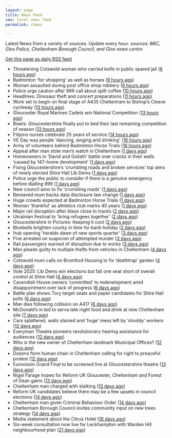 ```yaml
---
layout: page
title: News Feed
seo: local news feed
permalink: /news

---
```


Latest News from a variety of sources. Update every hour.
_sources: BBC, Glos Police, Cheltenham Borough Council, and Glos news centre_

[Get this page as daily RSS feed](/daily.rss)

<!-- news_marker starts -->
- Threatening Cotswold woman who carried knife in public spared jail ([6 hours ago](https://gloucesternewscentre.co.uk/threatening-cotswold-woman-who-carried-knife-in-public-spared-jail/))
- Badminton 'for shopping' as well as horses ([9 hours ago](https://www.bbc.com/news/articles/cqx4nl0w8x4o))
- Woman assaulted during post office shop robbery ([9 hours ago](https://www.bbc.com/news/articles/cj454xw4qryo))
- Police urge caution after 999 call about spilt coffee ([10 hours ago](https://www.bbc.com/news/articles/c4g9ng7z94jo))
- Headlines: Dinosaur theft and concert preparations ([11 hours ago](https://www.bbc.com/news/articles/c99peejp40po))
- Work set to begin on final stage of A435 Cheltenham to Bishop’s Cleeve cycleway ([13 hours ago](https://gloucesternewscentre.co.uk/work-set-to-begin-on-final-stage-of-a435-cheltenham-to-bishops-cleeve-cycleway/))
- Gloucester Royal Marines Cadets win National Competition ([13 hours ago](https://gloucesternewscentre.co.uk/gloucester-royal-marines-cadets-win-national-competition/))
- Bowls: Gloucestershire finally put to bed their last remaining competition of season ([13 hours ago](https://gloucesternewscentre.co.uk/bowls-gloucestershire-finally-put-to-bed-their-last-remaining-competition-of-season/))
- Filipino nurses celebrate 25 years of service ([14 hours ago](https://gloucesternewscentre.co.uk/filipino-nurses-celebrate-25-years-of-service/))
- VE Day was people 'dancing, singing and drinking' ([16 hours ago](https://www.bbc.com/news/articles/cvg9y4pye5ro))
- Army of volunteers behind Badminton Horse Trials ([16 hours ago](https://www.bbc.com/news/articles/crrz4549z2po))
- Appeal after man stole man’s watch in Cheltenham ([1 days ago](https://gloucesternewscentre.co.uk/appeal-after-man-stole-mans-watch-in-cheltenham/))
- Homeowners in ‘David and Goliath’ battle over cracks in their walls ’caused by 147-home development’ ([1 days ago](https://gloucesternewscentre.co.uk/homeowners-in-david-and-goliath-battle-over-cracks-in-their-walls-caused-by-147-home-development/))
- Fixing Gloucestershire’s ‘crumbling roads and broken services’ top aims of newly elected Shire Hall Lib Dems ([1 days ago](https://gloucesternewscentre.co.uk/fixing-gloucestershires-crumbling-roads-and-broken-services-top-aims-of-newly-elected-shire-hall-lib-dems/))
- Police urge the public to consider if there is a genuine emergency before dialling 999 ([1 days ago](https://gloucesternewscentre.co.uk/police-urge-the-public-to-consider-if-there-is-a-genuine-emergency-before-dialling-999/))
- New council aims to fix 'crumbling roads' ([1 days ago](https://www.bbc.com/news/articles/cm2e510knnlo))
- Bereaved mum backs data disclosure law change ([1 days ago](https://www.bbc.com/news/articles/cql6q2nlzvno))
- Huge crowds expected at Badminton Horse Trials ([1 days ago](https://www.bbc.com/news/articles/c93g4dz38jgo))
- Woman 'thankful' as athletics club marks 40 years ([1 days ago](https://www.bbc.com/news/articles/cn80nv4mr79o))
- Major rail disruption after blaze close to tracks ([2 days ago](https://www.bbc.com/news/articles/cjew5q07n7go))
- Ukrainian Festival to 'bring refugees together' ([2 days ago](https://www.bbc.com/news/articles/c4g2qzzvjq0o))
- Gloucestershire in Pictures: Keeping it cool ([2 days ago](https://www.bbc.com/news/articles/ce8gedxkv0do))
- Bluebells brighten county in time for bank holiday ([2 days ago](https://www.bbc.com/news/articles/crm3rwy8vj2o))
- Hub opening 'heralds dawn of new sports quarter' ([3 days ago](https://www.bbc.com/news/articles/c87p27r02jqo))
- Five arrested on suspicion of attempted murder ([3 days ago](https://www.bbc.com/news/articles/c3evlv8kdkxo))
- Rail passengers warned of disruption due to works ([3 days ago](https://www.bbc.com/news/articles/cde2jdn7k09o))
- Man pleads guilty to multiple thefts from vehicles in Cheltenham ([4 days ago](https://gloucesternewscentre.co.uk/man-pleads-guilty-to-multiple-thefts-from-vehicles-in-cheltenham/))
- Cotswold mum calls on Bromford Housing to fix ‘deathtrap’ garden ([4 days ago](https://gloucesternewscentre.co.uk/cotswold-mum-calls-on-bromford-housing-to-fix-deathtrap-garden/))
- Vote 2025: Lib Dems win elections but fall one seat short of overall control at Shire Hall ([4 days ago](https://gloucesternewscentre.co.uk/vote-2025-lib-dems-win-elections-but-fall-one-seat-short-of-overall-control-at-shire-hall/))
- Cavendish House owners ‘committed’ to redevelopment amid disappointment over lack of progress ([6 days ago](https://gloucesternewscentre.co.uk/cavendish-house-owners-committed-to-redevelopment-amid-disappointment-over-lack-of-progress/))
- Battle plan shows Tory target seats and paper candidates for Shire Hall polls ([6 days ago](https://gloucesternewscentre.co.uk/battle-plan-shows-tory-target-seats-and-paper-candidates-for-shire-hall-polls/))
- Man dies following collision on A417 ([6 days ago](https://gloucesternewscentre.co.uk/man-dies-following-collision-on-a417/))
- McDonald’s in bid to serve late night food and drink at new Cheltenham site ([7 days ago](https://gloucesternewscentre.co.uk/mcdonalds-in-bid-to-serve-late-night-food-and-drink-at-new-cheltenham-site/))
- Cars splattered, walls stained and ‘huge’ mess left by ‘shoddy’ workers ([12 days ago](https://gloucesternewscentre.co.uk/cars-splattered-walls-stained-and-huge-mess-left-by-shoddy-workers/))
- Everyman Theatre pioneers revolutionary hearing assistance for audiences ([12 days ago](https://gloucesternewscentre.co.uk/everyman-theatre-pioneers-revolutionary-hearing-assistance-for-audiences/))
- Who is the new owner of Cheltenham landmark Municipal Offices? ([12 days ago](https://gloucesternewscentre.co.uk/who-is-the-new-owner-of-cheltenham-landmark-municipal-offices/))
- Dozens form human chain in Cheltenham calling for right to preaceful protest ([12 days ago](https://gloucesternewscentre.co.uk/dozens-form-human-chain-in-cheltenham-calling-for-right-to-preaceful-protest/))
- Eurovision Grand Final to be screened live at Gloucestershire theatre ([13 days ago](https://gloucesternewscentre.co.uk/eurovision-grand-final-to-be-screened-live-at-gloucestershire-theatre/))
- Nigel Farage hopes for Reform UK Gloucester, Cheltenham and Forest of Dean gains ([13 days ago](https://gloucesternewscentre.co.uk/nigel-farage-hopes-for-reform-uk-gloucester-cheltenham-and-forest-of-dean-gains/))
- Cheltenham man charged with stalking ([13 days ago](https://gloucesternewscentre.co.uk/cheltenham-man-charged-with-stalking/))
- Reform UK candidates believe there may be a few upsets in council elections ([14 days ago](https://gloucesternewscentre.co.uk/reform-uk-candidates-believe-there-may-be-a-few-upsets-in-council-elections/))
- Cheltenham man given Criminal Behaviour Order ([14 days ago](https://gloucesternewscentre.co.uk/cheltenham-man-given-criminal-behaviour-order/))
- Cheltenham Borough Council invites community input on new trees strategy ([14 days ago](https://www.cheltenham.gov.uk/news/article/3005/cheltenham_borough_council_invites_community_input_on_new_trees_strategy))
- Media statement about the Citrus Hotel ([18 days ago](https://www.cheltenham.gov.uk/news/article/3004/media_statement_about_the_citrus_hotel))
- Six-week consultation now live for Leckhampton with Warden Hill neighbourhood plan ([21 days ago](https://www.cheltenham.gov.uk/news/article/3003/six-week_consultation_now_live_for_leckhampton_with_warden_hill_neighbourhood_plan))

<!-- news_marker ends -->
